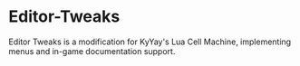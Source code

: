 # Editor-Tweaks
Editor Tweaks is a modification for KyYay's Lua Cell Machine, implementing menus and in-game documentation support.
